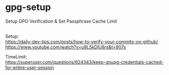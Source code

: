# gpg-setup


Setup GPG Verification & Set Passphrase Cache Limit <br> <br> 


Setup: <br>
https://daily-dev-tips.com/posts/how-to-verify-your-commits-on-github/ <br>
https://www.youtube.com/watch?v=u9L5kDlU8rs&t=907s



TimeLimit: <br>
https://superuser.com/questions/624343/keep-gnupg-credentials-cached-for-entire-user-session <br>
